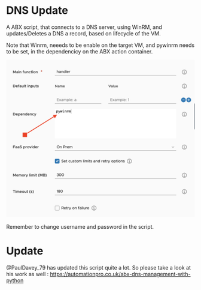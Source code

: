 # DNS Update

A ABX script, that connects to a DNS server, using WinRM, and updates/Deletes a DNS a record, based on lifecycle of the VM.

Note that Winrm, neeeds to be enable on the target VM, and pywinrm needs to be set, in the dependencicy on the ABX action container. 

![Dependency](https://github.com/rhjensen79/vra-extensibility/blob/master/DNS_Update/Screenshoots/dependency.png)

Remember to change username and password in the script. 

# Update 
@PaulDavey_79 has updated this script quite a lot. So please take a look at his work as well : https://automationpro.co.uk/abx-dns-management-with-python
